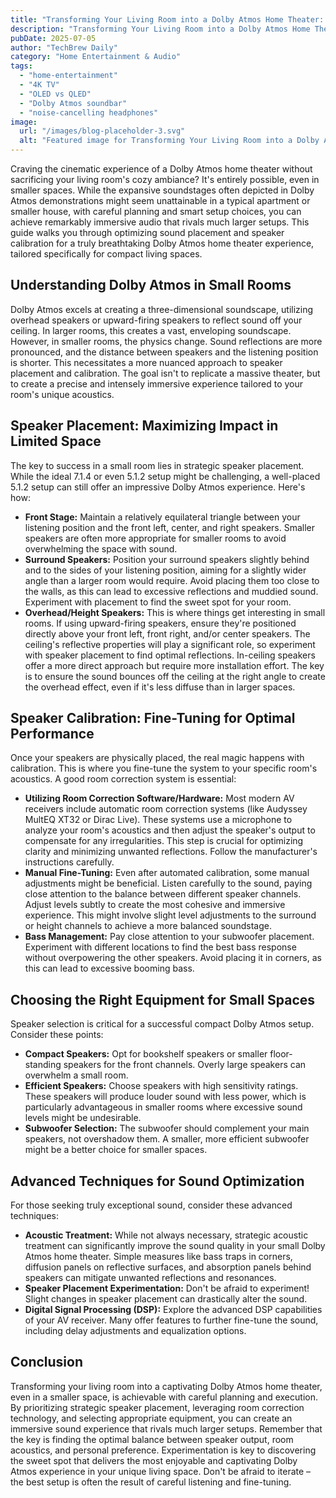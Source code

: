 ```yaml
---
title: "Transforming Your Living Room into a Dolby Atmos Home Theater:  Optimizing Sound Placement & Speaker Calibration for Optimal Immersion in Small Spaces (2024)"
description: "Transforming Your Living Room into a Dolby Atmos Home Theater:  Optimizing Sound Placement & Speaker Calibration for Optimal Immersion in Small Spaces (2024)"
pubDate: 2025-07-05
author: "TechBrew Daily"
category: "Home Entertainment & Audio"
tags:
  - "home-entertainment"
  - "4K TV"
  - "OLED vs QLED"
  - "Dolby Atmos soundbar"
  - "noise-cancelling headphones"
image:
  url: "/images/blog-placeholder-3.svg"
  alt: "Featured image for Transforming Your Living Room into a Dolby Atmos Home Theater:  Optimizing Sound Placement & Speaker Calibration for Optimal Immersion in Small Spaces (2024)"
---
```


Craving the cinematic experience of a Dolby Atmos home theater without sacrificing your living room's cozy ambiance?  It's entirely possible, even in smaller spaces.  While the expansive soundstages often depicted in Dolby Atmos demonstrations might seem unattainable in a typical apartment or smaller house, with careful planning and smart setup choices, you can achieve remarkably immersive audio that rivals much larger setups. This guide walks you through optimizing sound placement and speaker calibration for a truly breathtaking Dolby Atmos home theater experience, tailored specifically for compact living spaces.

## Understanding Dolby Atmos in Small Rooms

Dolby Atmos excels at creating a three-dimensional soundscape, utilizing overhead speakers or upward-firing speakers to reflect sound off your ceiling.  In larger rooms, this creates a vast, enveloping soundscape.  However, in smaller rooms, the physics change. Sound reflections are more pronounced, and the distance between speakers and the listening position is shorter. This necessitates a more nuanced approach to speaker placement and calibration. The goal isn't to replicate a massive theater, but to create a precise and intensely immersive experience tailored to your room's unique acoustics.

## Speaker Placement: Maximizing Impact in Limited Space

The key to success in a small room lies in strategic speaker placement.  While the ideal 7.1.4 or even 5.1.2 setup might be challenging, a well-placed 5.1.2 setup can still offer an impressive Dolby Atmos experience.  Here's how:

* **Front Stage:** Maintain a relatively equilateral triangle between your listening position and the front left, center, and right speakers.  Smaller speakers are often more appropriate for smaller rooms to avoid overwhelming the space with sound.
* **Surround Speakers:** Position your surround speakers slightly behind and to the sides of your listening position, aiming for a slightly wider angle than a larger room would require. Avoid placing them too close to the walls, as this can lead to excessive reflections and muddied sound. Experiment with placement to find the sweet spot for your room.
* **Overhead/Height Speakers:** This is where things get interesting in small rooms.  If using upward-firing speakers, ensure they're positioned directly above your front left, front right, and/or center speakers.  The ceiling's reflective properties will play a significant role, so experiment with speaker placement to find optimal reflections.  In-ceiling speakers offer a more direct approach but require more installation effort.  The key is to ensure the sound bounces off the ceiling at the right angle to create the overhead effect, even if it's less diffuse than in larger spaces.

## Speaker Calibration: Fine-Tuning for Optimal Performance

Once your speakers are physically placed, the real magic happens with calibration.  This is where you fine-tune the system to your specific room's acoustics.  A good room correction system is essential:

* **Utilizing Room Correction Software/Hardware:**  Most modern AV receivers include automatic room correction systems (like Audyssey MultEQ XT32 or Dirac Live). These systems use a microphone to analyze your room's acoustics and then adjust the speaker's output to compensate for any irregularities.  This step is crucial for optimizing clarity and minimizing unwanted reflections. Follow the manufacturer's instructions carefully.
* **Manual Fine-Tuning:** Even after automated calibration, some manual adjustments might be beneficial. Listen carefully to the sound, paying close attention to the balance between different speaker channels.  Adjust levels subtly to create the most cohesive and immersive experience.  This might involve slight level adjustments to the surround or height channels to achieve a more balanced soundstage.
* **Bass Management:**  Pay close attention to your subwoofer placement.  Experiment with different locations to find the best bass response without overpowering the other speakers.  Avoid placing it in corners, as this can lead to excessive booming bass.


## Choosing the Right Equipment for Small Spaces

Speaker selection is critical for a successful compact Dolby Atmos setup.  Consider these points:

* **Compact Speakers:** Opt for bookshelf speakers or smaller floor-standing speakers for the front channels. Overly large speakers can overwhelm a small room.
* **Efficient Speakers:**  Choose speakers with high sensitivity ratings.  These speakers will produce louder sound with less power, which is particularly advantageous in smaller rooms where excessive sound levels might be undesirable.
* **Subwoofer Selection:** The subwoofer should complement your main speakers, not overshadow them. A smaller, more efficient subwoofer might be a better choice for smaller spaces.


## Advanced Techniques for Sound Optimization

For those seeking truly exceptional sound, consider these advanced techniques:

* **Acoustic Treatment:** While not always necessary, strategic acoustic treatment can significantly improve the sound quality in your small Dolby Atmos home theater.  Simple measures like bass traps in corners, diffusion panels on reflective surfaces, and absorption panels behind speakers can mitigate unwanted reflections and resonances.
* **Speaker Placement Experimentation:**  Don't be afraid to experiment!  Slight changes in speaker placement can drastically alter the sound.
* **Digital Signal Processing (DSP):**  Explore the advanced DSP capabilities of your AV receiver.  Many offer features to further fine-tune the sound, including delay adjustments and equalization options.


## Conclusion

Transforming your living room into a captivating Dolby Atmos home theater, even in a smaller space, is achievable with careful planning and execution.  By prioritizing strategic speaker placement, leveraging room correction technology, and selecting appropriate equipment, you can create an immersive sound experience that rivals much larger setups.  Remember that the key is finding the optimal balance between speaker output, room acoustics, and personal preference.  Experimentation is key to discovering the sweet spot that delivers the most enjoyable and captivating Dolby Atmos experience in your unique living space. Don't be afraid to iterate – the best setup is often the result of careful listening and fine-tuning.